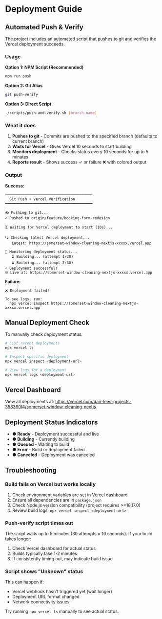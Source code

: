 # Deployment Guide

## Automated Push & Verify

The project includes an automated script that pushes to git and verifies the Vercel deployment succeeds.

### Usage

**Option 1: NPM Script (Recommended)**
```bash
npm run push
```

**Option 2: Git Alias**
```bash
git push-verify
```

**Option 3: Direct Script**
```bash
./scripts/push-and-verify.sh [branch-name]
```

### What it does

1. **Pushes to git** - Commits are pushed to the specified branch (defaults to current branch)
2. **Waits for Vercel** - Gives Vercel 10 seconds to start building
3. **Monitors deployment** - Checks status every 10 seconds for up to 5 minutes
4. **Reports result** - Shows success ✓ or failure ❌ with colored output

### Output

**Success:**
```
━━━━━━━━━━━━━━━━━━━━━━━━━━━━━━━━━━━━━━━━
  Git Push + Vercel Verification
━━━━━━━━━━━━━━━━━━━━━━━━━━━━━━━━━━━━━━━━

📤 Pushing to git...
✓ Pushed to origin/feature/booking-form-redesign

⏳ Waiting for Vercel deployment to start (10s)...

🔍 Checking latest Vercel deployment...
   Latest: https://somerset-window-cleaning-nextjs-xxxxx.vercel.app

👀 Monitoring deployment status...
   ⏳ Building... (attempt 1/30)
   ⏳ Building... (attempt 2/30)
✓ Deployment successful!
🌐 Live at: https://somerset-window-cleaning-nextjs-xxxxx.vercel.app
```

**Failure:**
```
❌ Deployment failed!

To see logs, run:
  npx vercel inspect https://somerset-window-cleaning-nextjs-xxxxx.vercel.app
```

## Manual Deployment Check

To manually check deployment status:

```bash
# List recent deployments
npx vercel ls

# Inspect specific deployment
npx vercel inspect <deployment-url>

# View logs for a deployment
npx vercel logs <deployment-url>
```

## Vercel Dashboard

View all deployments at: https://vercel.com/dan-lees-projects-358360f4/somerset-window-cleaning-nextjs

## Deployment Status Indicators

- **● Ready** - Deployment successful and live
- **● Building** - Currently building
- **● Queued** - Waiting to build
- **● Error** - Build or deployment failed
- **● Canceled** - Deployment was canceled

## Troubleshooting

### Build fails on Vercel but works locally

1. Check environment variables are set in Vercel dashboard
2. Ensure all dependencies are in `package.json`
3. Check Node.js version compatibility (project requires >=18.17.0)
4. Review build logs: `npx vercel inspect <deployment-url>`

### Push-verify script times out

The script waits up to 5 minutes (30 attempts × 10 seconds). If your build takes longer:

1. Check Vercel dashboard for actual status
2. Builds typically take 1-2 minutes
3. If consistently timing out, may indicate build issue

### Script shows "Unknown" status

This can happen if:
- Vercel webhook hasn't triggered yet (wait longer)
- Deployment URL format changed
- Network connectivity issues

Try running `npx vercel ls` manually to see actual status.
